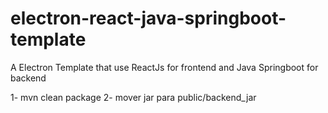 # electron-react-java-springboot-template
A Electron Template that use ReactJs for frontend and Java Springboot for backend

1- mvn clean package
2- mover jar para public/backend_jar
